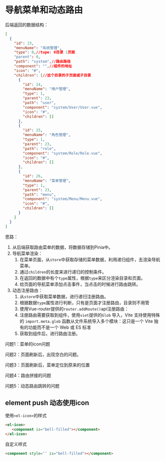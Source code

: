 # 导航菜单和动态路由

后端返回的数据结构：

```json
[
  {
    "id": 23,
    "menuName": "系统管理",
    "type": 0,//tupe: 0目录 1页面
    "parent": 0,
    "path": "system",//路由路径
    "component": "",//组件的地址
    "icon": "#",
    "children": [//这个目录的子页面或子目录
      {
        "id": 24,
        "menuName": "用户管理",
        "type": 1,
        "parent": 23,
        "path": "user",
        "component": "system/User/User.vue",
        "icon": "#",
        "children": []
      },
      {
        "id": 25,
        "menuName": "角色管理",
        "type": 1,
        "parent": 23,
        "path": "role",
        "component": "system/Role/Role.vue",
        "icon": "#",
        "children": []
      },
      {
        "id": 26,
        "menuName": "菜单管理",
        "type": 1,
        "parent": 23,
        "path": "menu",
        "component": "system/Menu/Menu.vue",
        "icon": "#",
        "children": []
      }
    ]
  }
]
```





思路：

1. 从后端获取路由菜单的数据，将数据存储到Pinia中。
2. 导航菜单渲染：
   1. 在菜单页面，从`store`中获取存储的菜单数据，利用递归组件，去渲染导航菜单。
   2. 通过`children`的长度来进行递归的控制条件。
   3. 在返回的数据中有个`type`属性，根据`type`来区分渲染目录和页面。
   4. 给页面的导航菜单添加点击事件，当点击的时候进行路由跳转。
3. 动态注册路由：
   1. 从`store`中获取菜单数据，进行递归注册路由。
   2. 根据数据`type`属性进行判断，只有是页面才注册路由，目录则不用管
   3. 使用Vue-router提供的`router.addRoute()`api注册路由：
   4. 注册路由需要获取到组件，使用`viet`提供的`Glob` 导入，Vite 支持使用特殊的 `import.meta.glob` 函数从文件系统导入多个模块：这只是一个 Vite 独有的功能而不是一个 Web 或 ES 标准
   5. 获取到组件后，进行路由注册。









问题1：菜单的icon问题



问题2：页面刷新后，出现空白的问题。



问题3：页面刷新后，菜单定位到原来的位置



问题4：路由拼接的问题



问题5：动态路由跳转的问题

















## element push 动态使用icon

使用`<el-icon>`的样式

```html
<el-icon>
   <component is="bell-filled"></component>
</el-icon>
```

自定义样式

```html
<component style=‘’ is="bell-filled"></component>
```





